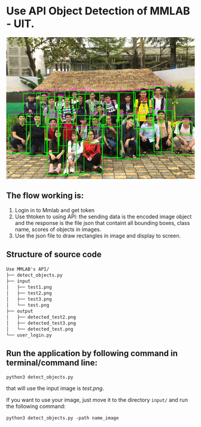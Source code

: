 # Use API Object Detection of MMLAB - UIT.

<img src="output/detected_test3.png" alt="Detect objects in image" style="width: 60% height: 300px">

## The flow working is:
1. Login in to Mmlab and get token
2. Use thtoken to using API: the sending data is the encoded image object and the response is the file json that containt all bounding boxes, class name, scores of objects in images.
3. Use the json file to draw rectangles in image and display to screen.

## Structure of source code
```
Use MMLAB's API/
├── detect_objects.py
├── input
│   ├── test1.png
│   ├── test2.png
│   ├── test3.png
│   └── test.png
├── output
│   ├── detected_test2.png
│   ├── detected_test3.png
│   └── detected_test.png
└── user_login.py
```

## Run the application by following command in terminal/command line:

```
python3 detect_objects.py
```

that will use the input image is *test.png*.

If you want to use your image, just move it to the directory `input/` and run the following command:

```
python3 detect_objects.py -path name_image
```
